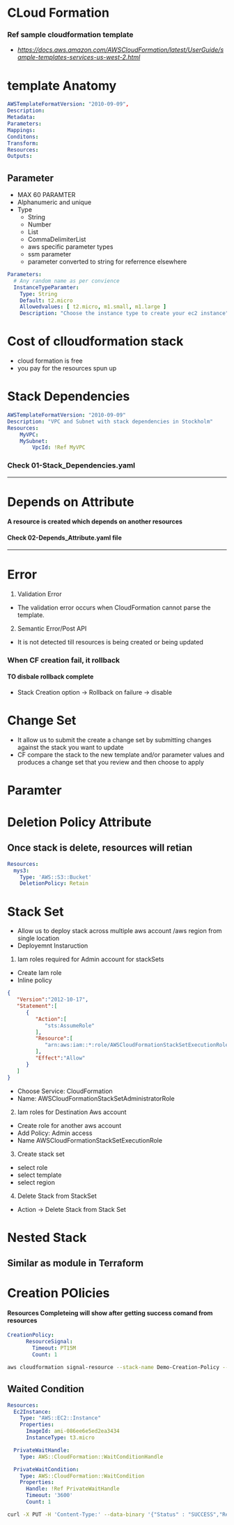 # CLoud Formation
### Ref sample cloudformation template
- *https://docs.aws.amazon.com/AWSCloudFormation/latest/UserGuide/sample-templates-services-us-west-2.html*


# template Anatomy
```yaml
AWSTemplateFormatVersion: "2010-09-09",
Description:
Metadata:
Parameters:
Mappings:
Conditons:
Transform:
Resources:
Outputs:
```
## Parameter
- MAX 60 PARAMTER
- Alphanumeric and unique
- Type
   - String
   - Number
   - List
   - CommaDelimiterList
   - aws specific parameter types
   - ssm parameter
   - parameter converted to string for referrence elsewhere

```yaml
Parameters:
  # Any random name as per convience
  InstanceTypeParamter:
    Type: String
    Default: t2.micro
    Allowedvalues: [ t2.micro, m1.small, m1.large ]
    Description: "Choose the instance type to create your ec2 instance"
```
# Cost of clloudformation stack
- cloud formation is free
- you pay for the resources spun up

# Stack Dependencies
```yml
AWSTemplateFormatVersion: "2010-09-09"
Description: "VPC and Subnet with stack dependencies in Stockholm"
Resources: 
    MyVPC:
    MySubnet:
        VpcId: !Ref MyVPC
```
### Check 01-Stack_Dependencies.yaml
*******************************
# Depends on Attribute
#### A resource is created which depends on another resources
#### Check 02-Depends_Attribute.yaml file
*****************************
# Error
1. Validation Error
- The validation error occurs when CloudFormation cannot parse the template.
2. Semantic Error/Post API
- It is not detected till resources is being created or being updated

### When CF creation fail, it rollback
#### TO disbale rollback complete
- Stack Creation option -> Rollback on failure -> disable


# Change Set
- It allow us to submit the create a change set  by submitting  changes against  the stack you want to update
- CF compare the stack to the new template  and/or parameter values and produces a change set  that you review  and then choose to apply

# Paramter

# Deletion Policy Attribute
## Once stack is delete, resources will retian
```yaml
Resources:
  mys3:
    Type: 'AWS::S3::Bucket'
    DeletionPolicy: Retain
```

# Stack Set
- Allow us to deploy stack across multiple aws account /aws region from single location
- Deployemnt Instaruction
1. Iam roles required for Admin account for stackSets 
  - Create Iam role
  - Inline policy
```json
{  
   "Version":"2012-10-17",
   "Statement":[  
      {  
         "Action":[  
            "sts:AssumeRole"
         ],
         "Resource":[  
            "arn:aws:iam::*:role/AWSCloudFormationStackSetExecutionRole"
         ],
         "Effect":"Allow"
      }
   ]
}
``` 
  - Choose Service: CloudFormation
  - Name: AWSCloudFormationStackSetAdministratorRole
2. Iam roles for Destination Aws account
  - Create role for another aws account
  - Add Policy: Admin access
  - Name AWSCloudFormationStackSetExecutionRole
3. Create stack set
  - select role
  - select template
  - select region

4. Delete Stack from StackSet
  - Action -> Delete Stack from Stack Set

# Nested Stack
## Similar as module in Terraform

# Creation POlicies
#### Resources Completeing will show after getting success comand from resources
```yml
CreationPolicy:
      ResourceSignal:
        Timeout: PT15M
        Count: 1
```
```sh
aws cloudformation signal-resource --stack-name Demo-Creation-Policy --logical-resource-id myInstance --unique-id i-004b16af9be680355 --status SUCCESS
```


## Waited Condition

```yml
Resources:
  Ec2Instance:
    Type: "AWS::EC2::Instance"
    Properties:
      ImageId: ami-086ee6e5ed2ea3434
      InstanceType: t3.micro

  PrivateWaitHandle:
    Type: AWS::CloudFormation::WaitConditionHandle

  PrivateWaitCondition:
    Type: AWS::CloudFormation::WaitCondition
    Properties:
      Handle: !Ref PrivateWaitHandle
      Timeout: '3600'
      Count: 1
```
```sh
curl -X PUT -H 'Content-Type:' --data-binary '{"Status" : "SUCCESS","Reason" : "Configuration Complete","UniqueId" : "ID1234","Data" : "Application has completed configuration."}' "https://cloudformation-waitcondition-eu-north-1.s3.eu-north-1.amazonaws.com/arn%3Aaws%3Acloudformation%3Aeu-north-1%3A561243041928%3Astack/demo/3919e4b0-56bd-11ee-9ce6-0e0abc6a1862/PrivateWaitHandle?X-Amz-Algorithm=AWS4-HMAC-SHA256&X-Amz-Date=20230919T072203Z&X-Amz-SignedHeaders=host&X-Amz-Expires=86399&X-Amz-Credential=AKIAYOLCI72BZIFAVVX4%2F20230919%2Feu-north-1%2Fs3%2Faws4_request&X-Amz-Signature=bec65d73a11645ce9695766700d1f194e832504bb3e262c61b9a99789aa5d596"
```